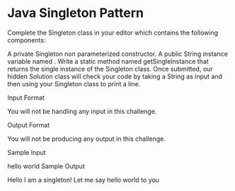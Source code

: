 # Java Singleton Pattern

Complete the Singleton class in your editor which contains the following components:

A private Singleton non parameterized constructor.
A public String instance variable named .
Write a static method named getSingleInstance that returns the single instance of the Singleton class.
Once submitted, our hidden Solution class will check your code by taking a String as input and then using your Singleton class to print a line.

Input Format

You will not be handling any input in this challenge.

Output Format

You will not be producing any output in this challenge.

Sample Input

hello world
Sample Output

Hello I am a singleton! Let me say hello world to you